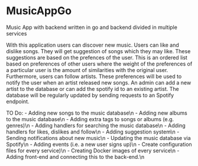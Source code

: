 # MusicAppGo
Music App with backend written in go and backend divided in multiple services

With this application users can discover new music. Users can like and dislike songs. They will get suggestion of songs which they may like. These suggestions are based on the prefences of the user. This is an ordered list based on preferences of other users where the weight of the preferences of a particular user is the amount of similarities with the original user. Furthermore, users can follow artists. These preferences will be used to notify the user when an artist released new songs. An admin can add a new artist to the database or can add the spotify id to an existing artist. The database will be regularly updated by sending requests to an Spotify endpoint.

TO Do:
    - Adding new songs to the music database\n
    - Adding new albums to the music database\n
    - Adding extra tags to songs or albums (e.g. genres)\n
    - Adding handlers for searching the music database\n
    - Adding handlers for likes, dislikes and follow\n
    - Adding suggestion system\n
    - Sending notifications about new music\n
    - Updating the music database via Spotify\n
    - Adding events (i.e. a new user signs up)\n
    - Create configuration files for every service)\n
    - Creating Docker images of every service\n
    - Adding front-end and connecting this to the back-end.\n
